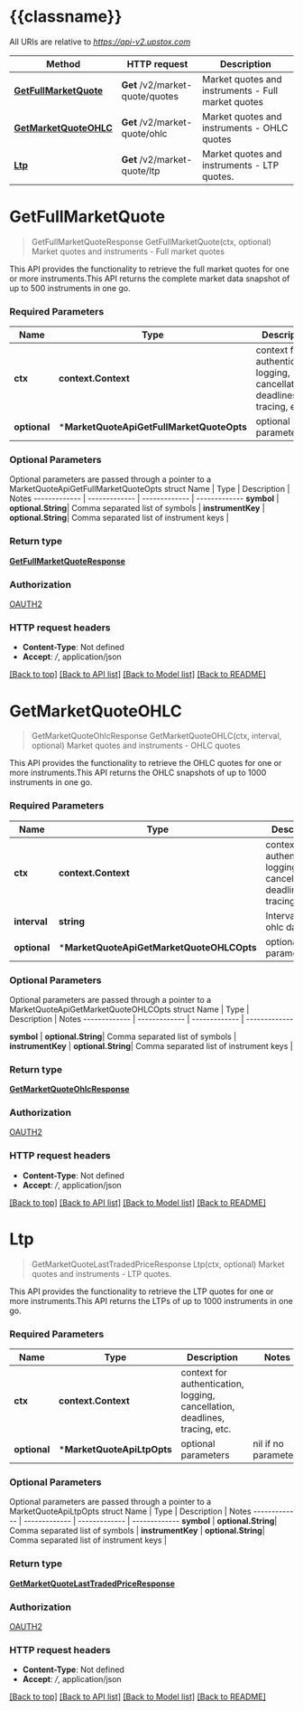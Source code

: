 # {{classname}}

All URIs are relative to *https://api-v2.upstox.com*

Method | HTTP request | Description
------------- | ------------- | -------------
[**GetFullMarketQuote**](MarketQuoteApi.md#GetFullMarketQuote) | **Get** /v2/market-quote/quotes | Market quotes and instruments - Full market quotes
[**GetMarketQuoteOHLC**](MarketQuoteApi.md#GetMarketQuoteOHLC) | **Get** /v2/market-quote/ohlc | Market quotes and instruments - OHLC quotes
[**Ltp**](MarketQuoteApi.md#Ltp) | **Get** /v2/market-quote/ltp | Market quotes and instruments - LTP quotes.

# **GetFullMarketQuote**
> GetFullMarketQuoteResponse GetFullMarketQuote(ctx, optional)
Market quotes and instruments - Full market quotes

This API provides the functionality to retrieve the full market quotes for one or more instruments.This API returns the complete market data snapshot of up to 500 instruments in one go.

### Required Parameters

Name | Type | Description  | Notes
------------- | ------------- | ------------- | -------------
 **ctx** | **context.Context** | context for authentication, logging, cancellation, deadlines, tracing, etc.
 **optional** | ***MarketQuoteApiGetFullMarketQuoteOpts** | optional parameters | nil if no parameters

### Optional Parameters
Optional parameters are passed through a pointer to a MarketQuoteApiGetFullMarketQuoteOpts struct
Name | Type | Description  | Notes
------------- | ------------- | ------------- | -------------
 **symbol** | **optional.String**| Comma separated list of symbols | 
 **instrumentKey** | **optional.String**| Comma separated list of instrument keys | 

### Return type

[**GetFullMarketQuoteResponse**](GetFullMarketQuoteResponse.md)

### Authorization

[OAUTH2](../README.md#OAUTH2)

### HTTP request headers

 - **Content-Type**: Not defined
 - **Accept**: */*, application/json

[[Back to top]](#) [[Back to API list]](../README.md#documentation-for-api-endpoints) [[Back to Model list]](../README.md#documentation-for-models) [[Back to README]](../README.md)

# **GetMarketQuoteOHLC**
> GetMarketQuoteOhlcResponse GetMarketQuoteOHLC(ctx, interval, optional)
Market quotes and instruments - OHLC quotes

This API provides the functionality to retrieve the OHLC quotes for one or more instruments.This API returns the OHLC snapshots of up to 1000 instruments in one go.

### Required Parameters

Name | Type | Description  | Notes
------------- | ------------- | ------------- | -------------
 **ctx** | **context.Context** | context for authentication, logging, cancellation, deadlines, tracing, etc.
  **interval** | **string**| Interval to get ohlc data | 
 **optional** | ***MarketQuoteApiGetMarketQuoteOHLCOpts** | optional parameters | nil if no parameters

### Optional Parameters
Optional parameters are passed through a pointer to a MarketQuoteApiGetMarketQuoteOHLCOpts struct
Name | Type | Description  | Notes
------------- | ------------- | ------------- | -------------

 **symbol** | **optional.String**| Comma separated list of symbols | 
 **instrumentKey** | **optional.String**| Comma separated list of instrument keys | 

### Return type

[**GetMarketQuoteOhlcResponse**](GetMarketQuoteOHLCResponse.md)

### Authorization

[OAUTH2](../README.md#OAUTH2)

### HTTP request headers

 - **Content-Type**: Not defined
 - **Accept**: */*, application/json

[[Back to top]](#) [[Back to API list]](../README.md#documentation-for-api-endpoints) [[Back to Model list]](../README.md#documentation-for-models) [[Back to README]](../README.md)

# **Ltp**
> GetMarketQuoteLastTradedPriceResponse Ltp(ctx, optional)
Market quotes and instruments - LTP quotes.

This API provides the functionality to retrieve the LTP quotes for one or more instruments.This API returns the LTPs of up to 1000 instruments in one go.

### Required Parameters

Name | Type | Description  | Notes
------------- | ------------- | ------------- | -------------
 **ctx** | **context.Context** | context for authentication, logging, cancellation, deadlines, tracing, etc.
 **optional** | ***MarketQuoteApiLtpOpts** | optional parameters | nil if no parameters

### Optional Parameters
Optional parameters are passed through a pointer to a MarketQuoteApiLtpOpts struct
Name | Type | Description  | Notes
------------- | ------------- | ------------- | -------------
 **symbol** | **optional.String**| Comma separated list of symbols | 
 **instrumentKey** | **optional.String**| Comma separated list of instrument keys | 

### Return type

[**GetMarketQuoteLastTradedPriceResponse**](GetMarketQuoteLastTradedPriceResponse.md)

### Authorization

[OAUTH2](../README.md#OAUTH2)

### HTTP request headers

 - **Content-Type**: Not defined
 - **Accept**: */*, application/json

[[Back to top]](#) [[Back to API list]](../README.md#documentation-for-api-endpoints) [[Back to Model list]](../README.md#documentation-for-models) [[Back to README]](../README.md)

